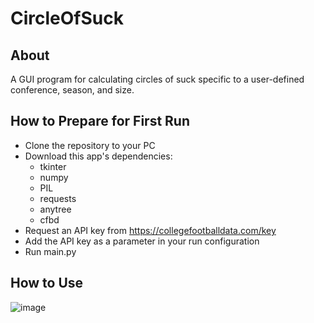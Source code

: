 # CircleOfSuck

## About
A GUI program for calculating circles of suck specific to a user-defined conference, season, and size.

## How to Prepare for First Run

- Clone the repository to your PC
- Download this app's dependencies:
  - tkinter
  - numpy
  - PIL
  - requests
  - anytree
  - cfbd
- Request an API key from https://collegefootballdata.com/key
- Add the API key as a parameter in your run configuration
- Run main.py

## How to Use

![image](https://user-images.githubusercontent.com/66658952/201770300-678b53cf-5cb1-42d2-9601-5cc319cf7255.png)

